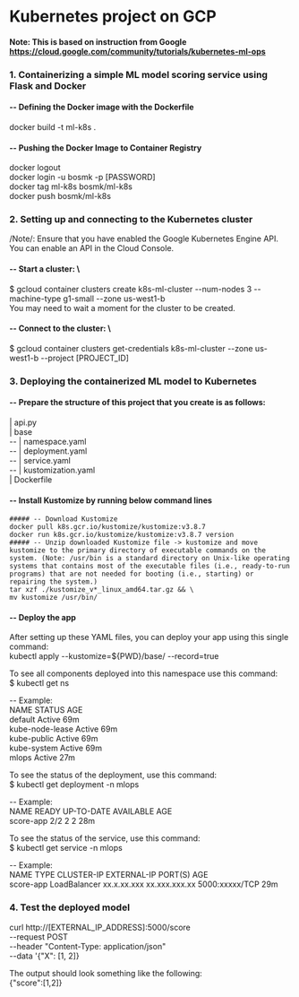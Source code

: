 # Kubernetes project on GCP
#### Note: This is based on instruction from Google https://cloud.google.com/community/tutorials/kubernetes-ml-ops

### 1. Containerizing a simple ML model scoring service using Flask and Docker

#### -- Defining the Docker image with the Dockerfile
docker build -t ml-k8s .

#### -- Pushing the Docker Image to Container Registry
docker logout \
docker login -u bosmk -p [PASSWORD] \
docker tag ml-k8s bosmk/ml-k8s \
docker push bosmk/ml-k8s

### 2. Setting up and connecting to the Kubernetes cluster

/Note/: Ensure that you have enabled the Google Kubernetes Engine API. You can enable an API in the Cloud Console.

#### -- Start a cluster: \
$ gcloud container clusters create k8s-ml-cluster --num-nodes 3 --machine-type g1-small --zone us-west1-b \
You may need to wait a moment for the cluster to be created.

#### -- Connect to the cluster: \
$ gcloud container clusters get-credentials k8s-ml-cluster --zone us-west1-b --project [PROJECT_ID]


### 3. Deploying the containerized ML model to Kubernetes
#### -- Prepare the structure of this project that you create is as follows:

| api.py \
| base\
      -- | namespace.yaml\
      -- | deployment.yaml\
      -- | service.yaml\
      -- | kustomization.yaml\
| Dockerfile

#### -- Install Kustomize by running below command lines
    ##### -- Download Kustomize
    docker pull k8s.gcr.io/kustomize/kustomize:v3.8.7
    docker run k8s.gcr.io/kustomize/kustomize:v3.8.7 version
    ##### -- Unzip downloaded Kustomize file -> kustomize and move kustomize to the primary directory of executable commands on the system. (Note: /usr/bin is a standard directory on Unix-like operating systems that contains most of the executable files (i.e., ready-to-run programs) that are not needed for booting (i.e., starting) or repairing the system.)
    tar xzf ./kustomize_v*_linux_amd64.tar.gz && \
    mv kustomize /usr/bin/
    
#### -- Deploy the app
After setting up these YAML files, you can deploy your app using this single command: \
kubectl apply --kustomize=${PWD}/base/ --record=true

To see all components deployed into this namespace use this command: \
$ kubectl get ns

-- Example: \
      NAME              STATUS   AGE \
      default           Active   69m \
      kube-node-lease   Active   69m \
      kube-public       Active   69m \
      kube-system       Active   69m \
      mlops             Active   27m
      
To see the status of the deployment, use this command: \
$ kubectl get deployment -n mlops

-- Example: \
      NAME            READY       UP-TO-DATE     AVAILABLE       AGE \
      score-app        2/2             2             2           28m
      
To see the status of the service, use this command: \
$ kubectl get service -n mlops

-- Example: \
      NAME                TYPE             CLUSTER-IP        EXTERNAL-IP           PORT(S)          AGE \
      score-app       LoadBalancer        xx.x.xx.xxx       xx.xxx.xxx.xx      5000:xxxxx/TCP       29m
      
### 4. Test the deployed model

curl http://[EXTERNAL_IP_ADDRESS]:5000/score \
    --request POST \
    --header "Content-Type: application/json" \
    --data '{"X": [1, 2]}

The output should look something like the following: \
{"score":[1,2]}
